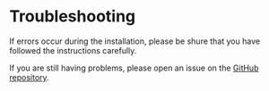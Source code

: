 # Troubleshooting

If errors occur during the installation, please be shure that you have followed the instructions carefully. 

If you are still having problems, please open an issue on the [GitHub repository](https://github.com/simonostendorf/k3s-hetzner/issues).